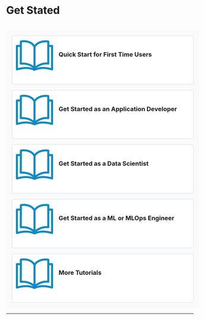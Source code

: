 <!-- markdownlint-disable no-inline-html no-trailing-spaces blanks-around-headings heading-increment no-multiple-blanks-->

<!-- markdownlint-disable no-inline-html no-trailing-spaces blanks-around-headings heading-increment no-multiple-blanks-->


<style>
     p, ul, ol, li { font-size: 18px !important;}
     
     .container{
        /* padding-right: 50px; */
        display: flex;
        flex-direction: column;
    }

    .section{
        display: flex;
        justify-content: center;
        /* align-items: center; */
        flex-direction: row;
        flex-wrap: wrap;
        width: 100%;
    }
    .image-or-video{
        display: flex;
        justify-content: center;
        align-items: center;
        min-width: 500px;
        height: 350px;
        background: #FAFAFA;

    }
    .card{
        display: flex;
        margin: 7.5px;
        /* justify-content: space-between; */
        min-width: 333px;
        border: 0.5px solid #D5DFE9;
        background: #FFFFFF;
        padding: 10px;
        height: 110px;
        border-radius: 4px;
        text-decoration: none;
        flex: 3;
    }
    .card:hover{
        background: #F9FCFF;
        border: 0.5px solid #118BBF;
        box-shadow: 0px 0px 10px rgba(0, 0, 0, 0.15);
        cursor: pointer;
    }
    .icon{
        display: flex;
        justify-content: center;
        align-items: center;
        min-width: 60px;
        height: 90px;
    }
    .card-content h3{
        padding: 0;
        margin: 0;
    }
    .card-content div{
        color: #5C6269;
        font-size: 12px;
    }
    .card-content{
        display: flex;
        flex-direction: column;
        height: 90px;
        justify-content: space-between;
        padding: 15px 0px 25px 15px;
    }
    .card-container{
        align-items: center;
        background: #FAFAFA;
        /* padding: 20px; */
        padding: 7.5px;
        border-radius: 4px;
        max-width: 695px;
    }
    .info-text{
        padding-right:30px; 
        /* padding-top:10px;  */
        flex: 6; 
        min-width: 350px
    }
</style>
<style>
th { text-align:left; }
</style>

# Get Stated <!-- {docsify-ignore} -->

<div class="container">

<br>
<div class="section card-container">

<!-- [Quick Start for First Time Users](/getting-started/quickstart/) -->
<a class="card" href="/#/getting-started/quickstart/">
<div class="icon">

![tutorial](./tutorial.svg)
</div>
<div class="card-content">
<h3 style="margin-top:15px">Quick Start for First Time Users</h3>
</div>
</a>

<!-- [Get Started as an Application Developer](/getting-started/app-developer/) -->
<a class="card" href="/#/getting-started/app-developer/">
<div class="icon">

![tutorial](./tutorial.svg)
</div>
<div class="card-content">
<h3 style="margin-top:15px">Get Started as an Application Developer</h3>
</div>
</a>

<!-- [Get Started as a Data Scientist](/getting-started/engine-developer/) -->
<a class="card" href="/#/getting-started/engine-developer/">
<div class="icon">

![tutorial](./tutorial.svg)
</div>
<div class="card-content">
<h3 style="margin-top:15px">Get Started as a Data Scientist</h3>
</div>
</a>

<!-- [Get Started as a ML or MLOps Engineer](/getting-started/mlops-engineer/) -->
<a class="card" href="/#/getting-started/mlops-engineer/">
<div class="icon">

![tutorial](./tutorial.svg)
</div>
<div class="card-content">
<h3 style="margin-top:15px">Get Started as a ML or MLOps Engineer</h3>
</div>
</a>

<!-- [More Tutorials](/tutorials/) -->

<a class="card" href="/#/tutorials/">
<div class="icon">

![tutorial](./tutorial.svg)
</div>
<div class="card-content">
<h3 style="margin-top:15px">More Tutorials</h3>
</div>
</a>

</div>

<hr>




